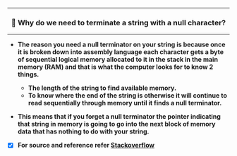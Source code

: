 -----------------------------------------------------------------------
### <p align="center"> 💭 Why do we need to terminate a string with a null character? </p>

-----------------------------------------------------------------------

* **The reason you need a null terminator on your string is because once it is broken down into assembly language each character gets a byte of sequential logical memory allocated to it in the stack in the main memory (RAM) and that is what the computer looks for to know 2 things.**

    * **The length of the string to find available memory.**
    * **To know where the end of the string is otherwise it will continue to read sequentially through memory until it finds a null terminator.**


* **This means that if you forget a null terminator the pointer indicating that string in memory is going to go into the next block of memory data that has nothing to do with your string.**


- [X] **For source and reference refer [Stackoverflow](https://stackoverflow.com/questions/2911089/null-terminating-a-string/2911196)**
